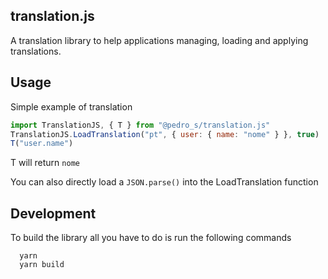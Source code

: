 ## translation.js
A translation library to help applications managing, loading and applying translations.

## Usage
Simple example of translation

```javascript
import TranslationJS, { T } from "@pedro_s/translation.js"
TranslationJS.LoadTranslation("pt", { user: { name: "nome" } }, true)
T("user.name")
```
T will return ```nome```

You can also directly load a ```JSON.parse()``` into the LoadTranslation function  

## Development
To build the library all you have to do is run the following commands

```
  yarn
  yarn build
```
